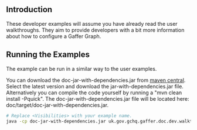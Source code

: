 ## Introduction 

These developer examples will assume you have already read the user walkthroughs.
They aim to provide developers with a bit more information about how to configure a Gaffer Graph.

## Running the Examples

The example can be run in a similar way to the user examples. 

You can download the doc-jar-with-dependencies.jar from [maven central](http://search.maven.org/#search%7Cga%7C1%7Cg%3A%22uk.gov.gchq.gaffer%22%20AND%20a%3A%22doc%22). Select the latest version and download the jar-with-dependencies.jar file.
Alternatively you can compile the code yourself by running a "mvn clean install -Pquick". The doc-jar-with-dependencies.jar file will be located here: doc/target/doc-jar-with-dependencies.jar.

```bash
# Replace <Visibilities> with your example name.
java -cp doc-jar-with-dependencies.jar uk.gov.gchq.gaffer.doc.dev.walkthrough.Visibilities
```